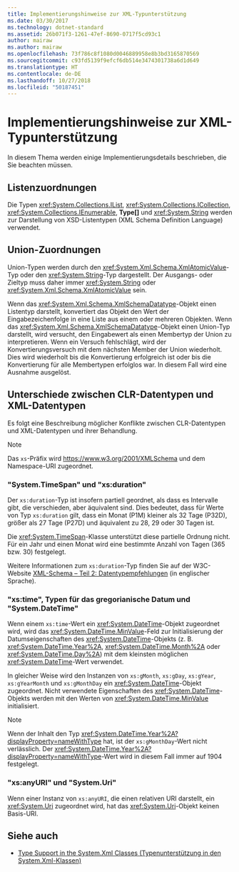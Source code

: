 ```yaml
---
title: Implementierungshinweise zur XML-Typunterstützung
ms.date: 03/30/2017
ms.technology: dotnet-standard
ms.assetid: 26b071f3-1261-47ef-8690-0717f5cd93c1
author: mairaw
ms.author: mairaw
ms.openlocfilehash: 73f786c8f1080d0046889958e8b3bd3165870569
ms.sourcegitcommit: c93fd5139f9efcf6db514e3474301738a6d1d649
ms.translationtype: HT
ms.contentlocale: de-DE
ms.lasthandoff: 10/27/2018
ms.locfileid: "50187451"
---
```

# <a name="xml-type-support-implementation-notes"></a>Implementierungshinweise zur XML-Typunterstützung
In diesem Thema werden einige Implementierungsdetails beschrieben, die Sie beachten müssen.  
  
## <a name="list-mappings"></a>Listenzuordnungen  
 Die Typen <xref:System.Collections.IList>, <xref:System.Collections.ICollection>, <xref:System.Collections.IEnumerable>, **Type[]** und <xref:System.String> werden zur Darstellung von XSD-Listentypen (XML Schema Definition Language) verwendet.  
  
## <a name="union-mappings"></a>Union-Zuordnungen  
 Union-Typen werden durch den <xref:System.Xml.Schema.XmlAtomicValue>-Typ oder den <xref:System.String>-Typ dargestellt. Der Ausgangs- oder Zieltyp muss daher immer <xref:System.String> oder <xref:System.Xml.Schema.XmlAtomicValue> sein.  
  
 Wenn das <xref:System.Xml.Schema.XmlSchemaDatatype>-Objekt einen Listentyp darstellt, konvertiert das Objekt den Wert der Eingabezeichenfolge in eine Liste aus einem oder mehreren Objekten. Wenn das <xref:System.Xml.Schema.XmlSchemaDatatype>-Objekt einen Union-Typ darstellt, wird versucht, den Eingabewert als einen Membertyp der Union zu interpretieren. Wenn ein Versuch fehlschlägt, wird der Konvertierungsversuch mit dem nächsten Member der Union wiederholt. Dies wird wiederholt bis die Konvertierung erfolgreich ist oder bis die Konvertierung für alle Membertypen erfolglos war. In diesem Fall wird eine Ausnahme ausgelöst.  
  
## <a name="differences-between-clr-and-xml-data-types"></a>Unterschiede zwischen CLR-Datentypen und XML-Datentypen  
 Es folgt eine Beschreibung möglicher Konflikte zwischen CLR-Datentypen und XML-Datentypen und ihrer Behandlung.  
  
> [!NOTE]
> Das `xs`-Präfix wird <https://www.w3.org/2001/XMLSchema> und dem Namespace-URI zugeordnet.
  
### <a name="systemtimespan-and-xsduration"></a>"System.TimeSpan" und "xs:duration"  
 Der `xs:duration`-Typ ist insofern partiell geordnet, als dass es Intervalle gibt, die verschieden, aber äquivalent sind. Dies bedeutet, dass für Werte von Typ `xs:duration` gilt, dass ein Monat (P1M) kleiner als 32 Tage (P32D), größer als 27 Tage (P27D) und äquivalent zu 28, 29 oder 30 Tagen ist.  
  
 Die <xref:System.TimeSpan>-Klasse unterstützt diese partielle Ordnung nicht. Für ein Jahr und einen Monat wird eine bestimmte Anzahl von Tagen (365 bzw. 30) festgelegt.  
  
 Weitere Informationen zum `xs:duration`-Typ finden Sie auf der W3C-Website [XML-Schema – Teil 2: Datentypempfehlungen](https://www.w3.org/TR/xmlschema-2/) (in englischer Sprache).
  
### <a name="xstime-gregorian-date-types-and-systemdatetime"></a>"xs:time", Typen für das gregorianische Datum und "System.DateTime"  
 Wenn einem `xs:time`-Wert ein <xref:System.DateTime>-Objekt zugeordnet wird, wird das <xref:System.DateTime.MinValue>-Feld zur Initialisierung der Datumseigenschaften des <xref:System.DateTime>-Objekts (z. B. <xref:System.DateTime.Year%2A>, <xref:System.DateTime.Month%2A> oder <xref:System.DateTime.Day%2A>) mit dem kleinsten möglichen <xref:System.DateTime>-Wert verwendet.  
  
 In gleicher Weise wird den Instanzen von `xs:gMonth`, `xs:gDay`, `xs:gYear`, `xs:gYearMonth` und `xs:gMonthDay` ein <xref:System.DateTime>-Objekt zugeordnet. Nicht verwendete Eigenschaften des <xref:System.DateTime>-Objekts werden mit den Werten von <xref:System.DateTime.MinValue> initialisiert.  
  
> [!NOTE]
>  Wenn der Inhalt den Typ <xref:System.DateTime.Year%2A?displayProperty=nameWithType> hat, ist der `xs:gMonthDay`-Wert nicht verlässlich. Der <xref:System.DateTime.Year%2A?displayProperty=nameWithType>-Wert wird in diesem Fall immer auf 1904 festgelegt.  
  
### <a name="xsanyuri-and-systemuri"></a>"xs:anyURI" und "System.Uri"  
 Wenn einer Instanz von `xs:anyURI`, die einen relativen URI darstellt, ein <xref:System.Uri> zugeordnet wird, hat das <xref:System.Uri>-Objekt keinen Basis-URI.  
  
## <a name="see-also"></a>Siehe auch

- [Type Support in the System.Xml Classes (Typenunterstützung in den System.Xml-Klassen)](../../../../docs/standard/data/xml/type-support-in-the-system-xml-classes.md)
